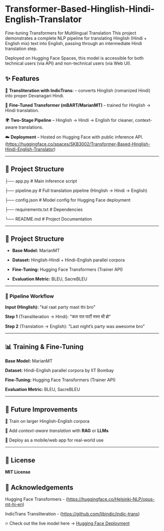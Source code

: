 # Transformer-Based-Hinglish-Hindi-English-Translator

Fine-tuning Transformers for Multilingual Translation
This project demonstrates a complete NLP pipeline for translating Hinglish (Hindi + English mix) text into English, passing through an intermediate Hindi translation step.

Deployed on Hugging Face Spaces, this model is accessible for both technical users (via API) and non-technical users (via Web UI).

## ✨ Features

🔀 **Transliteration with IndicTrans:**
 – converts Hinglish (romanized Hindi) into proper Devanagari Hindi.

🤖 **Fine-Tuned Transformer (mBART/MarianMT)** – trained for Hinglish → Hindi translation.

🌍 **Two-Stage Pipeline** – Hinglish → Hindi → English for cleaner, context-aware translations.

☁️ **Deployment** – Hosted on Hugging Face with public inference API.
(https://huggingface.co/spaces/SKB3002/Transformer-Based-Hinglish-Hindi-English-Translator)

---

## 📂 Project Structure

├── app.py                # Main inference script

├── pipeline.py           # Full translation pipeline (Hinglish → Hindi → English)

├── config.json           # Model config for Hugging Face deployment

├── requirements.txt      # Dependencies

└── README.md             # Project Documentation

---
## 📂 Project Structure

- **Base Model:** MarianMT

- **Dataset:** Hinglish-Hindi + Hindi-English parallel corpora

- **Fine-Tuning:** Hugging Face Transformers (Trainer API)

- **Evaluation Metric:** BLEU, SacreBLEU

---

### 🚀 Pipeline Workflow

**Input (Hinglish):**
"kal raat party mast thi bro"

**Step 1** (Transliteration → Hindi):
"कल रात पार्टी मस्त थी ब्रो"

**Step 2** (Translation → English):
"Last night’s party was awesome bro"
 

--- 

## 📊 Training & Fine-Tuning

**Base Model:** MarianMT

**Dataset:**  Hindi-English parallel corpora by IIT Bombay

**Fine-Tuning:** Hugging Face Transformers (Trainer API)

**Evaluation Metric:** BLEU, SacreBLEU

---

## 🌟 Future Improvements

🔬 Train on larger Hinglish-English corpora

🧠 Add *context-aware translation* with **RAG** or **LLMs**

📱 Deploy as a mobile/web app for real-world use

---

## 📜 License

**MIT License**



## 🙌 Acknowledgements

Hugging Face Transformers - (https://huggingface.co/Helsinki-NLP/opus-mt-hi-en)

IndicTrans Transliteration - (https://github.com/libindic/indic-trans)

🔥 Check out the live model here → [Hugging Face Deployment](https://huggingface.co/spaces/SKB3002/Transformer-Based-Hinglish-Hindi-English-Translator)

